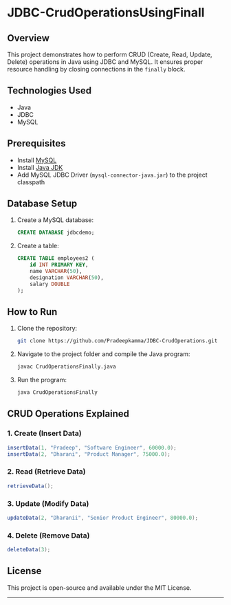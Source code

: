 

# JDBC-CrudOperationsUsingFinall

## Overview
This project demonstrates how to perform CRUD (Create, Read, Update, Delete) operations in Java using JDBC and MySQL. It ensures proper resource handling by closing connections in the `finally` block.

## Technologies Used
- Java
- JDBC
- MySQL

## Prerequisites
- Install [MySQL](https://www.mysql.com/downloads/)
- Install [Java JDK](https://www.oracle.com/java/technologies/javase-jdk17-downloads.html)
- Add MySQL JDBC Driver (`mysql-connector-java.jar`) to the project classpath

## Database Setup
1. Create a MySQL database:
   ```sql
   CREATE DATABASE jdbcdemo;
   ```
2. Create a table:
   ```sql
   CREATE TABLE employees2 (
       id INT PRIMARY KEY,
       name VARCHAR(50),
       designation VARCHAR(50),
       salary DOUBLE
   );
   ```

## How to Run
1. Clone the repository:
   ```sh
   git clone https://github.com/Pradeepkamma/JDBC-CrudOperations.git
   ```
2. Navigate to the project folder and compile the Java program:
   ```sh
   javac CrudOperationsFinally.java
   ```
3. Run the program:
   ```sh
   java CrudOperationsFinally
   ```

## CRUD Operations Explained
### 1. Create (Insert Data)
```java
insertData(1, "Pradeep", "Software Engineer", 60000.0);
insertData(2, "Dharani", "Product Manager", 75000.0);
```
### 2. Read (Retrieve Data)
```java
retrieveData();
```
### 3. Update (Modify Data)
```java
updateData(2, "Dharanii", "Senior Product Engineer", 80000.0);
```
### 4. Delete (Remove Data)
```java
deleteData(3);
```

## License
This project is open-source and available under the MIT License.

---

